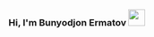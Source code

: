 ### Hi, I'm  Bunyodjon Ermatov <img src="https://media4.giphy.com/media/gM5qFksULw54NMWyry/giphy.gif?cid=ecf05e47u6wnh1cm89utftvm097xgww8yy3izylxnh9ifygq&ep=v1_stickers_search&rid=giphy.gif&ct=s" width="30px">


